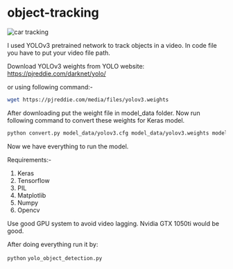 # object-tracking

![car tracking](/home/karan/kj_workspace/kj_git_projects/object-tracking/cars.gif)





I used YOLOv3 pretrained network to track objects in a video. In code file you have to put your video file path.

Download YOLOv3 weights from YOLO website:  https://pjreddie.com/darknet/yolo/

or using following command:- 

```bash
wget https://pjreddie.com/media/files/yolov3.weights
```

After downloading put the weight file in model_data folder. Now run following command to convert these weights for Keras model.

```bash
python convert.py model_data/yolov3.cfg model_data/yolov3.weights model_data/yolo_weights.h5
```

Now we have everything to run the model. 

Requirements:-

1. Keras
2. Tensorflow
3. PIL
4. Matplotlib
5. Numpy
6. Opencv



Use good GPU system to avoid video lagging. Nvidia GTX 1050ti would be good.

After doing everything run it by:

`python` `yolo_object_detection.py`


